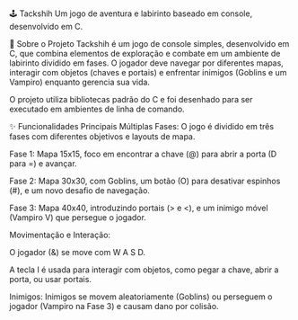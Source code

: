 🕹️ Tackshih
Um jogo de aventura e labirinto baseado em console, desenvolvido em C.

📖 Sobre o Projeto
Tackshih é um jogo de console simples, desenvolvido em C, que combina elementos de exploração e combate em um ambiente de labirinto dividido em fases. O jogador deve navegar por diferentes mapas, interagir com objetos (chaves e portais) e enfrentar inimigos (Goblins e um Vampiro) enquanto gerencia sua vida.

O projeto utiliza bibliotecas padrão do C e foi desenhado para ser executado em ambientes de linha de comando.

✨ Funcionalidades Principais
Múltiplas Fases: O jogo é dividido em três fases com diferentes objetivos e layouts de mapa.

Fase 1: Mapa 15x15, foco em encontrar a chave (@) para abrir a porta (D para =) e avançar.

Fase 2: Mapa 30x30, com Goblins, um botão (O) para desativar espinhos (#), e um novo desafio de navegação.

Fase 3: Mapa 40x40, introduzindo portais (> e <), e um inimigo móvel (Vampiro V) que persegue o jogador.

Movimentação e Interação:

O jogador (&) se move com W A S D.

A tecla I é usada para interagir com objetos, como pegar a chave, abrir a porta, ou usar portais.

Inimigos: Inimigos se movem aleatoriamente (Goblins) ou perseguem o jogador (Vampiro na Fase 3) e causam dano por colisão.
